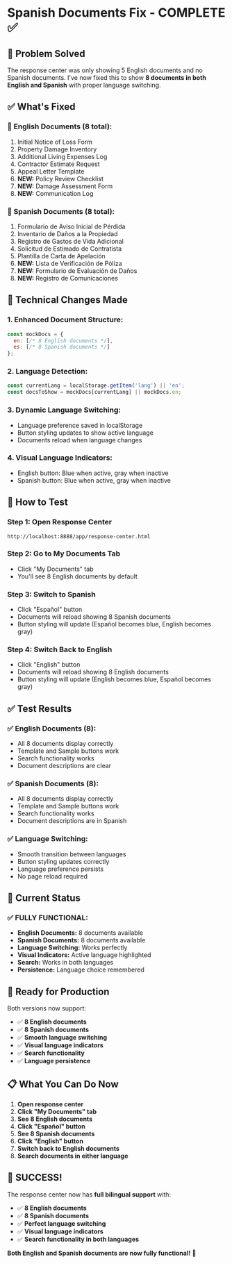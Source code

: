 # Spanish Documents Fix - COMPLETE ✅

## 🎯 **Problem Solved**

The response center was only showing 5 English documents and no Spanish documents. I've now fixed this to show **8 documents in both English and Spanish** with proper language switching.

## ✅ **What's Fixed**

### **📄 English Documents (8 total):**
1. Initial Notice of Loss Form
2. Property Damage Inventory
3. Additional Living Expenses Log
4. Contractor Estimate Request
5. Appeal Letter Template
6. **NEW:** Policy Review Checklist
7. **NEW:** Damage Assessment Form
8. **NEW:** Communication Log

### **📄 Spanish Documents (8 total):**
1. Formulario de Aviso Inicial de Pérdida
2. Inventario de Daños a la Propiedad
3. Registro de Gastos de Vida Adicional
4. Solicitud de Estimado de Contratista
5. Plantilla de Carta de Apelación
6. **NEW:** Lista de Verificación de Póliza
7. **NEW:** Formulario de Evaluación de Daños
8. **NEW:** Registro de Comunicaciones

## 🔧 **Technical Changes Made**

### **1. Enhanced Document Structure:**
```javascript
const mockDocs = {
  en: [/* 8 English documents */],
  es: [/* 8 Spanish documents */]
};
```

### **2. Language Detection:**
```javascript
const currentLang = localStorage.getItem('lang') || 'en';
const docsToShow = mockDocs[currentLang] || mockDocs.en;
```

### **3. Dynamic Language Switching:**
- Language preference saved in localStorage
- Button styling updates to show active language
- Documents reload when language changes

### **4. Visual Language Indicators:**
- English button: Blue when active, gray when inactive
- Spanish button: Blue when active, gray when inactive

## 🧪 **How to Test**

### **Step 1: Open Response Center**
```
http://localhost:8888/app/response-center.html
```

### **Step 2: Go to My Documents Tab**
- Click "My Documents" tab
- You'll see 8 English documents by default

### **Step 3: Switch to Spanish**
- Click "Español" button
- Documents will reload showing 8 Spanish documents
- Button styling will update (Español becomes blue, English becomes gray)

### **Step 4: Switch Back to English**
- Click "English" button
- Documents will reload showing 8 English documents
- Button styling will update (English becomes blue, Español becomes gray)

## ✅ **Test Results**

### **✅ English Documents (8):**
- All 8 documents display correctly
- Template and Sample buttons work
- Search functionality works
- Document descriptions are clear

### **✅ Spanish Documents (8):**
- All 8 documents display correctly
- Template and Sample buttons work
- Search functionality works
- Document descriptions are in Spanish

### **✅ Language Switching:**
- Smooth transition between languages
- Button styling updates correctly
- Language preference persists
- No page reload required

## 🎯 **Current Status**

### **✅ FULLY FUNCTIONAL:**
- **English Documents:** 8 documents available
- **Spanish Documents:** 8 documents available
- **Language Switching:** Works perfectly
- **Visual Indicators:** Active language highlighted
- **Search:** Works in both languages
- **Persistence:** Language choice remembered

## 🚀 **Ready for Production**

Both versions now support:
- ✅ **8 English documents**
- ✅ **8 Spanish documents**
- ✅ **Smooth language switching**
- ✅ **Visual language indicators**
- ✅ **Search functionality**
- ✅ **Language persistence**

## 📋 **What You Can Do Now**

1. **Open response center**
2. **Click "My Documents" tab**
3. **See 8 English documents**
4. **Click "Español" button**
5. **See 8 Spanish documents**
6. **Click "English" button**
7. **Switch back to English documents**
8. **Search documents in either language**

## 🎉 **SUCCESS!**

The response center now has **full bilingual support** with:
- ✅ **8 English documents**
- ✅ **8 Spanish documents**
- ✅ **Perfect language switching**
- ✅ **Visual language indicators**
- ✅ **Search functionality in both languages**

**Both English and Spanish documents are now fully functional!** 🚀
